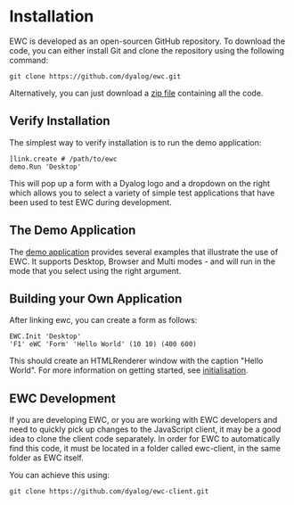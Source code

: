 # Installation                                     
 
 EWC is developed as an open-sourcen GitHub repository. To download the code, you can either install Git and clone the repository using the following command:

```
git clone https://github.com/dyalog/ewc.git
```

 Alternatively, you can just download a [zip file](https://github.com/dyalog/ewc/archive/refs/heads/main.zip) containing all the code.

## Verify Installation

The simplest way to verify installation is to run the demo application:

```
]link.create # /path/to/ewc
demo.Run 'Desktop'
```

This will pop up a form with a Dyalog logo and a dropdown on the right which allows
you to select a variety of simple test applications that have been used to test
EWC during development.

## The Demo Application

The [demo application](Demo.md) provides several examples that illustrate the use of
EWC. It supports Desktop, Browser and Multi modes - and will run in the mode that you
select using the right argument.

## Building your Own Application

After linking ewc, you can create a form as follows:

```
EWC.Init 'Desktop'
'F1' eWC 'Form' 'Hello World' (10 10) (400 600)
```

This should create an HTMLRenderer window with the caption "Hello World". For more
information on getting started, see [initialisation](Initialisation.md).

## EWC Development

If you are developing EWC, or you are working with EWC developers and need to
quickly pick up changes to the JavaScript client, it may be a good idea to clone
the client code separately. In order for EWC to automatically find this code,
it must be located in a folder called ewc-client, in the same folder as EWC itself.

You can achieve this using:

```
git clone https://github.com/dyalog/ewc-client.git
```